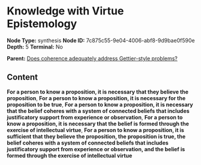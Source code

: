 # Knowledge with Virtue Epistemology

**Node Type:** synthesis
**Node ID:** 7c875c55-9e04-4006-abf8-9d9bae0f590e
**Depth:** 5
**Terminal:** No

**Parent:** [Does coherence adequately address Gettier-style problems?](does-coherence-adequately-address-gettier-style-problems-antithesis-d5b3d39a-eb28-43aa-93cd-28f2d660a1ae.md)

## Content

**For a person to know a proposition, it is necessary that they believe the proposition**, **For a person to know a proposition, it is necessary for the proposition to be true**, **For a person to know a proposition, it is necessary that the belief coheres with a system of connected beliefs that includes justificatory support from experience or observation**, **For a person to know a proposition, it is necessary that the belief is formed through the exercise of intellectual virtue**, **For a person to know a proposition, it is sufficient that they believe the proposition, the proposition is true, the belief coheres with a system of connected beliefs that includes justificatory support from experience or observation, and the belief is formed through the exercise of intellectual virtue**
